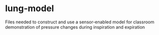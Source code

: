 # lung-model
Files needed to construct and use a sensor-enabled model for classroom demonstration of pressure changes during inspiration and expiration
